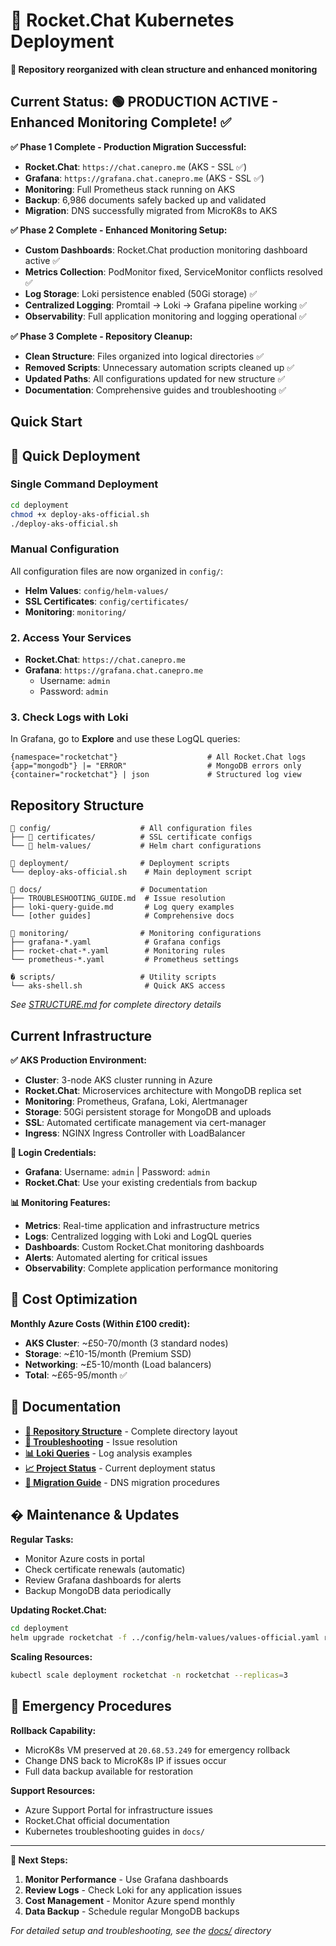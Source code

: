 # 🚀 Rocket.Chat Kubernetes Deployment

**📁 Repository reorganized with clean structure and enhanced monitoring**

## Current Status: 🟢 PRODUCTION ACTIVE - Enhanced Monitoring Complete! ✅

**✅ Phase 1 Complete - Production Migration Successful:**
- **Rocket.Chat**: `https://chat.canepro.me` (AKS - SSL ✅)
- **Grafana**: `https://grafana.chat.canepro.me` (AKS - SSL ✅)
- **Monitoring**: Full Prometheus stack running on AKS
- **Backup**: 6,986 documents safely backed up and validated
- **Migration**: DNS successfully migrated from MicroK8s to AKS

**✅ Phase 2 Complete - Enhanced Monitoring Setup:**
- **Custom Dashboards**: Rocket.Chat production monitoring dashboard active ✅
- **Metrics Collection**: PodMonitor fixed, ServiceMonitor conflicts resolved ✅
- **Log Storage**: Loki persistence enabled (50Gi storage) ✅
- **Centralized Logging**: Promtail → Loki → Grafana pipeline working ✅
- **Observability**: Full application monitoring and logging operational ✅

**✅ Phase 3 Complete - Repository Cleanup:**
- **Clean Structure**: Files organized into logical directories ✅
- **Removed Scripts**: Unnecessary automation scripts cleaned up ✅
- **Updated Paths**: All configurations updated for new structure ✅
- **Documentation**: Comprehensive guides and troubleshooting ✅

## Quick Start

## 🎯 Quick Deployment

### Single Command Deployment

```bash
cd deployment
chmod +x deploy-aks-official.sh
./deploy-aks-official.sh
```

### Manual Configuration

All configuration files are now organized in `config/`:
- **Helm Values**: `config/helm-values/`
- **SSL Certificates**: `config/certificates/`
- **Monitoring**: `monitoring/`

### 2. Access Your Services

- **Rocket.Chat**: `https://chat.canepro.me`
- **Grafana**: `https://grafana.chat.canepro.me`
  - Username: `admin` 
  - Password: `admin`

### 3. Check Logs with Loki

In Grafana, go to **Explore** and use these LogQL queries:
```logql
{namespace="rocketchat"}                    # All Rocket.Chat logs
{app="mongodb"} |= "ERROR"                  # MongoDB errors only
{container="rocketchat"} | json             # Structured log view
```

## Repository Structure

```
📁 config/                    # All configuration files
├── 📁 certificates/          # SSL certificate configs
└── 📁 helm-values/           # Helm chart configurations

📁 deployment/                # Deployment scripts
└── deploy-aks-official.sh    # Main deployment script

📁 docs/                      # Documentation
├── TROUBLESHOOTING_GUIDE.md  # Issue resolution
├── loki-query-guide.md       # Log query examples
└── [other guides]            # Comprehensive docs

📁 monitoring/                # Monitoring configurations
├── grafana-*.yaml            # Grafana configs
├── rocket-chat-*.yaml        # Monitoring rules
└── prometheus-*.yaml         # Prometheus settings

� scripts/                   # Utility scripts
└── aks-shell.sh              # Quick AKS access
```

*See [STRUCTURE.md](STRUCTURE.md) for complete directory details*

## Current Infrastructure

**✅ AKS Production Environment:**
- **Cluster**: 3-node AKS cluster running in Azure
- **Rocket.Chat**: Microservices architecture with MongoDB replica set
- **Monitoring**: Prometheus, Grafana, Loki, Alertmanager
- **Storage**: 50Gi persistent storage for MongoDB and uploads
- **SSL**: Automated certificate management via cert-manager
- **Ingress**: NGINX Ingress Controller with LoadBalancer

**🔐 Login Credentials:**
- **Grafana**: Username: `admin` | Password: `admin`
- **Rocket.Chat**: Use your existing credentials from backup

**📊 Monitoring Features:**
- **Metrics**: Real-time application and infrastructure metrics
- **Logs**: Centralized logging with Loki and LogQL queries
- **Dashboards**: Custom Rocket.Chat monitoring dashboards
- **Alerts**: Automated alerting for critical issues
- **Observability**: Complete application performance monitoring

## 🚀 Cost Optimization

**Monthly Azure Costs (Within £100 credit):**
- **AKS Cluster**: ~£50-70/month (3 standard nodes)
- **Storage**: ~£10-15/month (Premium SSD)
- **Networking**: ~£5-10/month (Load balancers)
- **Total**: ~£65-95/month ✅

## 📖 Documentation

- **[📁 Repository Structure](STRUCTURE.md)** - Complete directory layout
- **[🔧 Troubleshooting](docs/TROUBLESHOOTING_GUIDE.md)** - Issue resolution
- **[📊 Loki Queries](docs/loki-query-guide.md)** - Log analysis examples
- **[📈 Project Status](docs/PROJECT_STATUS.md)** - Current deployment status
- **[🔄 Migration Guide](docs/DNS_MIGRATION_GUIDE.md)** - DNS migration procedures

## �️ Maintenance & Updates

**Regular Tasks:**
- Monitor Azure costs in portal
- Check certificate renewals (automatic)
- Review Grafana dashboards for alerts
- Backup MongoDB data periodically

**Updating Rocket.Chat:**
```bash
cd deployment
helm upgrade rocketchat -f ../config/helm-values/values-official.yaml rocketchat/rocketchat -n rocketchat
```

**Scaling Resources:**
```bash
kubectl scale deployment rocketchat -n rocketchat --replicas=3
```

## 🚨 Emergency Procedures

**Rollback Capability:**
- MicroK8s VM preserved at `20.68.53.249` for emergency rollback
- Change DNS back to MicroK8s IP if issues occur
- Full data backup available for restoration

**Support Resources:**
- Azure Support Portal for infrastructure issues
- Rocket.Chat official documentation
- Kubernetes troubleshooting guides in `docs/`

---

**🎯 Next Steps:**
1. **Monitor Performance** - Use Grafana dashboards
2. **Review Logs** - Check Loki for any application issues  
3. **Cost Management** - Monitor Azure spend monthly
4. **Data Backup** - Schedule regular MongoDB backups

*For detailed setup and troubleshooting, see the [docs/](docs/) directory*

